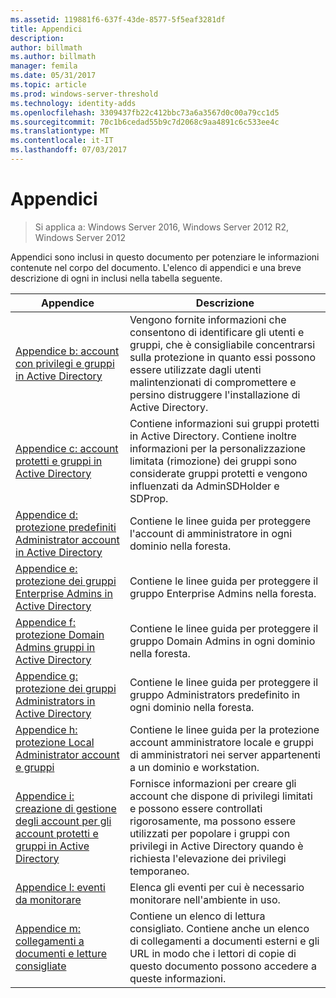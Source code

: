 ```yaml
---
ms.assetid: 119881f6-637f-43de-8577-5f5eaf3281df
title: Appendici
description: 
author: billmath
ms.author: billmath
manager: femila
ms.date: 05/31/2017
ms.topic: article
ms.prod: windows-server-threshold
ms.technology: identity-adds
ms.openlocfilehash: 3309437fb22c412bbc73a6a3567d0c00a79cc1d5
ms.sourcegitcommit: 70c1b6cedad55b9c7d2068c9aa4891c6c533ee4c
ms.translationtype: MT
ms.contentlocale: it-IT
ms.lasthandoff: 07/03/2017
---
```

# <a name="appendices"></a>Appendici

>Si applica a: Windows Server 2016, Windows Server 2012 R2, Windows Server 2012

Appendici sono inclusi in questo documento per potenziare le informazioni contenute nel corpo del documento. L'elenco di appendici e una breve descrizione di ogni in inclusi nella tabella seguente.  
  

|**Appendice**|**Descrizione**|  
| --- | --- | 
|[Appendice b: account con privilegi e gruppi in Active Directory](../../../ad-ds/plan/security-best-practices/Appendix-B--Privileged-Accounts-and-Groups-in-Active-Directory.md)|Vengono fornite informazioni che consentono di identificare gli utenti e gruppi, che è consigliabile concentrarsi sulla protezione in quanto essi possono essere utilizzate dagli utenti malintenzionati di compromettere e persino distruggere l'installazione di Active Directory.|  
|[Appendice c: account protetti e gruppi in Active Directory](../../../ad-ds/plan/security-best-practices/Appendix-C--Protected-Accounts-and-Groups-in-Active-Directory.md)|Contiene informazioni sui gruppi protetti in Active Directory. Contiene inoltre informazioni per la personalizzazione limitata (rimozione) dei gruppi sono considerate gruppi protetti e vengono influenzati da AdminSDHolder e SDProp.|  
|[Appendice d: protezione predefiniti Administrator account in Active Directory](../../../ad-ds/plan/security-best-practices/Appendix-D--Securing-Built-In-Administrator-Accounts-in-Active-Directory.md)|Contiene le linee guida per proteggere l'account di amministratore in ogni dominio nella foresta.|  
|[Appendice e: protezione dei gruppi Enterprise Admins in Active Directory](../../../ad-ds/plan/security-best-practices/Appendix-E--Securing-Enterprise-Admins-Groups-in-Active-Directory.md)|Contiene le linee guida per proteggere il gruppo Enterprise Admins nella foresta.|  
|[Appendice f: protezione Domain Admins gruppi in Active Directory](../../../ad-ds/plan/security-best-practices/Appendix-F--Securing-Domain-Admins-Groups-in-Active-Directory.md)|Contiene le linee guida per proteggere il gruppo Domain Admins in ogni dominio nella foresta.|  
|[Appendice g: protezione dei gruppi Administrators in Active Directory](../../../ad-ds/plan/security-best-practices/Appendix-G--Securing-Administrators-Groups-in-Active-Directory.md)|Contiene le linee guida per proteggere il gruppo Administrators predefinito in ogni dominio nella foresta.|  
|[Appendice h: protezione Local Administrator account e gruppi](../../../ad-ds/plan/security-best-practices/Appendix-H--Securing-Local-Administrator-Accounts-and-Groups.md)|Contiene le linee guida per la protezione account amministratore locale e gruppi di amministratori nei server appartenenti a un dominio e workstation.|  
|[Appendice i: creazione di gestione degli account per gli account protetti e gruppi in Active Directory](../../../ad-ds/manage/component-updates/Appendix-I--Creating-Management-Accounts-for-Protected-Accounts-and-Groups-in-Active-Directory.md)|Fornisce informazioni per creare gli account che dispone di privilegi limitati e possono essere controllati rigorosamente, ma possono essere utilizzati per popolare i gruppi con privilegi in Active Directory quando è richiesta l'elevazione dei privilegi temporaneo.|   
|[Appendice l: eventi da monitorare](../../../ad-ds/plan/Appendix-L--Events-to-Monitor.md)|Elenca gli eventi per cui è necessario monitorare nell'ambiente in uso.|  
|[Appendice m: collegamenti a documenti e letture consigliate](../../../ad-ds/manage/Appendix-M--Document-Links-and-Recommended-Reading.md)|Contiene un elenco di lettura consigliato. Contiene anche un elenco di collegamenti a documenti esterni e gli URL in modo che i lettori di copie di questo documento possono accedere a queste informazioni.|  
  


